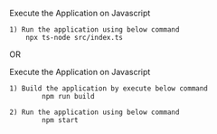 Execute the Application on Javascript

    1) Run the application using below command
        npx ts-node src/index.ts


OR


Execute the Application on Javascript

    1) Build the application by execute below command
            npm run build

    2) Run the application using below command
            npm start